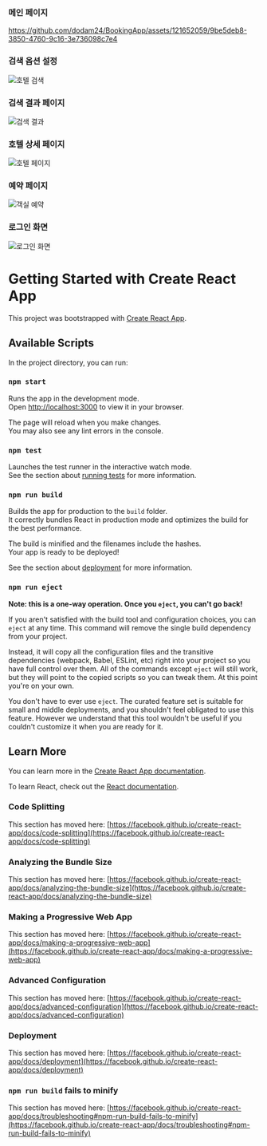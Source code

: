 ### 메인 페이지
https://github.com/dodam24/BookingApp/assets/121652059/9be5deb8-3850-4760-9c16-3e736098c7e4

### 검색 옵션 설정
![호텔 검색](https://github.com/dodam24/BookingApp/assets/121652059/e660e33a-d012-409d-8aa0-3498f6fb3fa2)

### 검색 결과 페이지
![검색 결과](https://github.com/dodam24/BookingApp/assets/121652059/002919ab-dd1b-4935-b24e-8cf4c6d9b2f4)

### 호텔 상세 페이지
![호텔 페이지](https://github.com/dodam24/BookingApp/assets/121652059/40adf7d8-2205-46d4-9a07-e0f30811ab0b)

### 예약 페이지
![객실 예약](https://github.com/dodam24/BookingApp/assets/121652059/e7814859-3c64-4c45-b96e-9219fd508707)

### 로그인 화면
![로그인 화면](https://github.com/dodam24/BookingApp/assets/121652059/b5e9d88d-1e93-418b-9c63-2d24164b7c53)



# Getting Started with Create React App

This project was bootstrapped with [Create React App](https://github.com/facebook/create-react-app).

## Available Scripts

In the project directory, you can run:

### `npm start`

Runs the app in the development mode.\
Open [http://localhost:3000](http://localhost:3000) to view it in your browser.

The page will reload when you make changes.\
You may also see any lint errors in the console.

### `npm test`

Launches the test runner in the interactive watch mode.\
See the section about [running tests](https://facebook.github.io/create-react-app/docs/running-tests) for more information.

### `npm run build`

Builds the app for production to the `build` folder.\
It correctly bundles React in production mode and optimizes the build for the best performance.

The build is minified and the filenames include the hashes.\
Your app is ready to be deployed!

See the section about [deployment](https://facebook.github.io/create-react-app/docs/deployment) for more information.

### `npm run eject`

**Note: this is a one-way operation. Once you `eject`, you can't go back!**

If you aren't satisfied with the build tool and configuration choices, you can `eject` at any time. This command will remove the single build dependency from your project.

Instead, it will copy all the configuration files and the transitive dependencies (webpack, Babel, ESLint, etc) right into your project so you have full control over them. All of the commands except `eject` will still work, but they will point to the copied scripts so you can tweak them. At this point you're on your own.

You don't have to ever use `eject`. The curated feature set is suitable for small and middle deployments, and you shouldn't feel obligated to use this feature. However we understand that this tool wouldn't be useful if you couldn't customize it when you are ready for it.

## Learn More

You can learn more in the [Create React App documentation](https://facebook.github.io/create-react-app/docs/getting-started).

To learn React, check out the [React documentation](https://reactjs.org/).

### Code Splitting

This section has moved here: [https://facebook.github.io/create-react-app/docs/code-splitting](https://facebook.github.io/create-react-app/docs/code-splitting)

### Analyzing the Bundle Size

This section has moved here: [https://facebook.github.io/create-react-app/docs/analyzing-the-bundle-size](https://facebook.github.io/create-react-app/docs/analyzing-the-bundle-size)

### Making a Progressive Web App

This section has moved here: [https://facebook.github.io/create-react-app/docs/making-a-progressive-web-app](https://facebook.github.io/create-react-app/docs/making-a-progressive-web-app)

### Advanced Configuration

This section has moved here: [https://facebook.github.io/create-react-app/docs/advanced-configuration](https://facebook.github.io/create-react-app/docs/advanced-configuration)

### Deployment

This section has moved here: [https://facebook.github.io/create-react-app/docs/deployment](https://facebook.github.io/create-react-app/docs/deployment)

### `npm run build` fails to minify

This section has moved here: [https://facebook.github.io/create-react-app/docs/troubleshooting#npm-run-build-fails-to-minify](https://facebook.github.io/create-react-app/docs/troubleshooting#npm-run-build-fails-to-minify)
